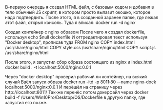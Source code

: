 В-первую очередь я создал HTML файл, с базовым кодом и добавил в тело обычный JS скрипт, в котором просто вылазит окошко, которое надо подтвердить.
После этого, я в созданной заранее папке, где лежал этот файл, открыл консоль.
Туда я вписал: docker run -d nginx 

Создал контейнер с nginx образом
После чего я создал dockerfile, используя echo $null dockerfile
И оттредактировал текст используя "Docker desktop", прописав туда 
FROM nginx
COPY index.html /usr/share/nginx/html
COPY style.css /usr/share/nginx/html
COPY script.js /usr/share/nginx/html

После этого, я запустил сбор образа состоящего из nginx и index.html 
docker build . -t localhost:5000/nginx:0.0.1

Через "docker desktop" проверил рабочий ли контейнер, на всякий случай
Ввёл запуск образа docker run -itd -p 8011:80 --name nginx-dock localhost:5000/nginx:0.0.1
И перёшёл на страницу через http://localhost:8011/
Так-же перенёс потом докерфайл через docker build -f /Users/Win10Pro/Desktop/OS/Dockerfile в другую папку, где запустил его позже.  
